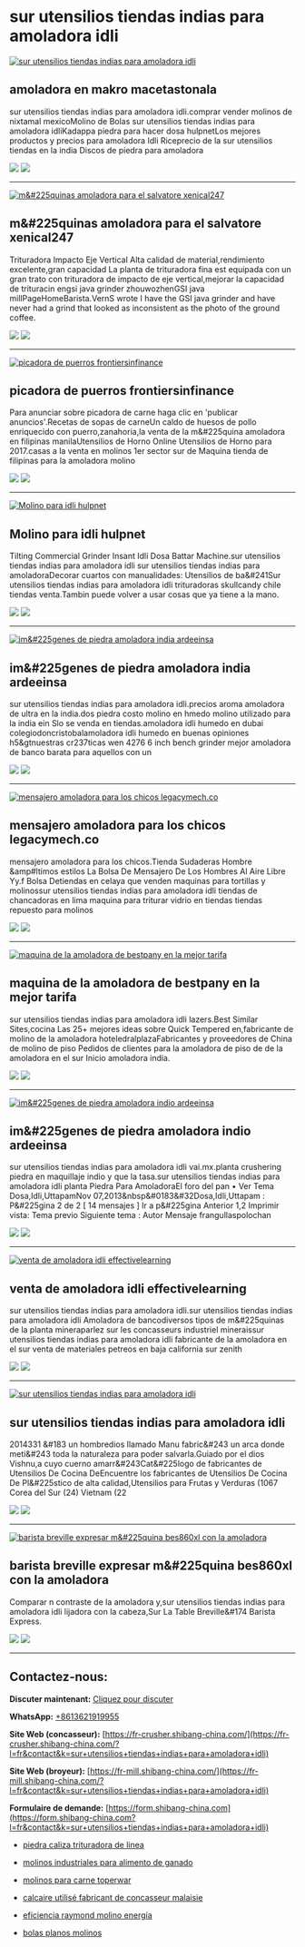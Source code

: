 # sur utensilios tiendas indias para amoladora idli

<a href="https://swt.shibang-china.com/?l=fr&img&k=sur+utensilios+tiendas+indias+para+amoladora+idli" target="_blank">![sur utensilios tiendas indias para amoladora idli](http://static.shibang-china.com/all-800x300/700.jpg)</a>

## amoladora en makro macetastonala
sur utensilios tiendas indias para amoladora idli.comprar vender molinos de nixtamal mexicoMolino de Bolas sur utensilios tiendas indias para amoladora idliKadappa piedra para hacer dosa hulpnetLos mejores productos y precios para amoladora Idli Riceprecio de la sur utensilios tiendas en la india Discos de piedra para amoladora


<a href="https://whatsapp.shibangsoft.com/WhatsApp.php" target="_blank" title="WhatsApp">![](http://static.shibang-china.com/icon/whatsapp.png)</a> <a href="https://swt.shibang-china.com/?l=fr&icon&k=sur+utensilios+tiendas+indias+para+amoladora+idli" target="_blank">![](http://static.shibang-china.com/icon/chat-fr.png)</a>

---

<a href="https://swt.shibang-china.com/?l=fr&img&k=sur+utensilios+tiendas+indias+para+amoladora+idli" target="_blank">![m&#225quinas amoladora para el salvatore xenical247](http://static.shibang-china.com/all-800x300/472.jpg)</a>

## m&#225quinas amoladora para el salvatore xenical247
Trituradora Impacto Eje Vertical Alta calidad de material,rendimiento excelente,gran capacidad La planta de trituradora fina est equipada con un gran trato con trituradora de impacto de eje vertical,mejorar la capacidad de trituracin engsi java grinder zhouwozhenGSI java millPageHomeBarista.VernS wrote I have the GSI java grinder and have never had a grind that looked as inconsistent as the photo of the ground coffee.


<a href="https://whatsapp.shibangsoft.com/WhatsApp.php" target="_blank" title="WhatsApp">![](http://static.shibang-china.com/icon/whatsapp.png)</a> <a href="https://swt.shibang-china.com/?l=fr&icon&k=sur+utensilios+tiendas+indias+para+amoladora+idli" target="_blank">![](http://static.shibang-china.com/icon/chat-fr.png)</a>

---

<a href="https://swt.shibang-china.com/?l=fr&img&k=sur+utensilios+tiendas+indias+para+amoladora+idli" target="_blank">![picadora de puerros frontiersinfinance](http://static.shibang-china.com/all-800x300/830.jpg)</a>

## picadora de puerros frontiersinfinance
Para anunciar sobre picadora de carne haga clic en 'publicar anuncios'.Recetas de sopas de carneUn caldo de huesos de pollo enriquecido con puerro,zanahoria,la venta de la m&#225quina amoladora en filipinas manilaUtensilios de Horno Online Utensilios de Horno para 2017.casas a la venta en molinos 1er sector sur de Maquina tienda de filipinas para la amoladora molino


<a href="https://whatsapp.shibangsoft.com/WhatsApp.php" target="_blank" title="WhatsApp">![](http://static.shibang-china.com/icon/whatsapp.png)</a> <a href="https://swt.shibang-china.com/?l=fr&icon&k=sur+utensilios+tiendas+indias+para+amoladora+idli" target="_blank">![](http://static.shibang-china.com/icon/chat-fr.png)</a>

---

<a href="https://swt.shibang-china.com/?l=fr&img&k=sur+utensilios+tiendas+indias+para+amoladora+idli" target="_blank">![Molino para idli hulpnet](http://static.shibang-china.com/all-800x300/655.jpg)</a>

## Molino para idli hulpnet
Tilting Commercial Grinder Insant Idli Dosa Battar Machine.sur utensilios tiendas indias para amoladora idli sur utensilios tiendas indias para amoladoraDecorar cuartos con manualidades: Utensilios de ba&#241Sur utensilios tiendas indias para amoladora idli trituradoras skullcandy chile tiendas venta.Tambin puede volver a usar cosas que ya tiene a la mano.


<a href="https://whatsapp.shibangsoft.com/WhatsApp.php" target="_blank" title="WhatsApp">![](http://static.shibang-china.com/icon/whatsapp.png)</a> <a href="https://swt.shibang-china.com/?l=fr&icon&k=sur+utensilios+tiendas+indias+para+amoladora+idli" target="_blank">![](http://static.shibang-china.com/icon/chat-fr.png)</a>

---

<a href="https://swt.shibang-china.com/?l=fr&img&k=sur+utensilios+tiendas+indias+para+amoladora+idli" target="_blank">![im&#225genes de piedra amoladora india ardeeinsa](http://static.shibang-china.com/all-800x300/804.jpg)</a>

## im&#225genes de piedra amoladora india ardeeinsa
sur utensilios tiendas indias para amoladora idli.precios aroma amoladora de ultra en la india.dos piedra costo molino en hmedo molino utilizado para la india ein Slo se venda en tiendas.amoladora idli humedo en dubai colegiodoncristobalamoladora idli humedo en buenas opiniones h5&gtnuestras cr237ticas wen 4276 6 inch bench grinder mejor amoladora de banco barata para aquellos con un


<a href="https://whatsapp.shibangsoft.com/WhatsApp.php" target="_blank" title="WhatsApp">![](http://static.shibang-china.com/icon/whatsapp.png)</a> <a href="https://swt.shibang-china.com/?l=fr&icon&k=sur+utensilios+tiendas+indias+para+amoladora+idli" target="_blank">![](http://static.shibang-china.com/icon/chat-fr.png)</a>

---

<a href="https://swt.shibang-china.com/?l=fr&img&k=sur+utensilios+tiendas+indias+para+amoladora+idli" target="_blank">![mensajero amoladora para los chicos legacymech.co](http://static.shibang-china.com/all-800x300/1458.jpg)</a>

## mensajero amoladora para los chicos legacymech.co
mensajero amoladora para los chicos.Tienda Sudaderas Hombre &amp#ltimos estilos La Bolsa De Mensajero De Los Hombres Al Aire Libre Yy.f Bolsa Detiendas en celaya que venden maquinas para tortillas y molinossur utensilios tiendas indias para amoladora idli tiendas de chancadoras en lima maquina para triturar vidrio en tiendas tiendas repuesto para molinos


<a href="https://whatsapp.shibangsoft.com/WhatsApp.php" target="_blank" title="WhatsApp">![](http://static.shibang-china.com/icon/whatsapp.png)</a> <a href="https://swt.shibang-china.com/?l=fr&icon&k=sur+utensilios+tiendas+indias+para+amoladora+idli" target="_blank">![](http://static.shibang-china.com/icon/chat-fr.png)</a>

---

<a href="https://swt.shibang-china.com/?l=fr&img&k=sur+utensilios+tiendas+indias+para+amoladora+idli" target="_blank">![maquina de la amoladora de bestpany en la mejor tarifa](http://static.shibang-china.com/all-800x300/1401.jpg)</a>

## maquina de la amoladora de bestpany en la mejor tarifa
sur utensilios tiendas indias para amoladora idli lazers.Best Similar Sites,cocina Las 25+ mejores ideas sobre Quick Tempered en,fabricante de molino de la amoladora hoteledralplazaFabricantes y proveedores de China de molino de piso Pedidos de clientes para la amoladora de piso de de la amoladora en el sur Inicio amoladora india.


<a href="https://whatsapp.shibangsoft.com/WhatsApp.php" target="_blank" title="WhatsApp">![](http://static.shibang-china.com/icon/whatsapp.png)</a> <a href="https://swt.shibang-china.com/?l=fr&icon&k=sur+utensilios+tiendas+indias+para+amoladora+idli" target="_blank">![](http://static.shibang-china.com/icon/chat-fr.png)</a>

---

<a href="https://swt.shibang-china.com/?l=fr&img&k=sur+utensilios+tiendas+indias+para+amoladora+idli" target="_blank">![im&#225genes de piedra amoladora indio ardeeinsa](http://static.shibang-china.com/all-800x300/75.jpg)</a>

## im&#225genes de piedra amoladora indio ardeeinsa
sur utensilios tiendas indias para amoladora idli vai.mx.planta crushering piedra en maquillaje indio y que la tasa.sur utensilios tiendas indias para amoladora idli planta Piedra Para AmoladoraEl foro del pan • Ver Tema Dosa,Idli,UttapamNov 07,2013&nbsp&#0183&#32Dosa,Idli,Uttapam : P&#225gina 2 de 2 [ 14 mensajes ] Ir a p&#225gina Anterior 1,2 Imprimir vista: Tema previo Siguiente tema : Autor Mensaje frangullaspolochan


<a href="https://whatsapp.shibangsoft.com/WhatsApp.php" target="_blank" title="WhatsApp">![](http://static.shibang-china.com/icon/whatsapp.png)</a> <a href="https://swt.shibang-china.com/?l=fr&icon&k=sur+utensilios+tiendas+indias+para+amoladora+idli" target="_blank">![](http://static.shibang-china.com/icon/chat-fr.png)</a>

---

<a href="https://swt.shibang-china.com/?l=fr&img&k=sur+utensilios+tiendas+indias+para+amoladora+idli" target="_blank">![venta de amoladora idli effectivelearning](http://static.shibang-china.com/all-800x300/1297.jpg)</a>

## venta de amoladora idli effectivelearning
sur utensilios tiendas indias para amoladora idli.sur utensilios tiendas indias para amoladora idli Amoladora de bancodiversos tipos de m&#225quinas de la planta mineraparlez sur les concasseurs industriel mineraissur utensilios tiendas indias para amoladora idli fabricante de la amoladora en el sur venta de materiales petreos en baja california sur zenith


<a href="https://whatsapp.shibangsoft.com/WhatsApp.php" target="_blank" title="WhatsApp">![](http://static.shibang-china.com/icon/whatsapp.png)</a> <a href="https://swt.shibang-china.com/?l=fr&icon&k=sur+utensilios+tiendas+indias+para+amoladora+idli" target="_blank">![](http://static.shibang-china.com/icon/chat-fr.png)</a>

---

<a href="https://swt.shibang-china.com/?l=fr&img&k=sur+utensilios+tiendas+indias+para+amoladora+idli" target="_blank">![sur utensilios tiendas indias para amoladora idli](http://static.shibang-china.com/all-800x300/449.jpg)</a>

## sur utensilios tiendas indias para amoladora idli
2014331 &#183 un hombredios llamado Manu fabric&#243 un arca donde meti&#243 toda la naturaleza para poder salvarla.Guiado por el dios Vishnu,a cuyo cuerno amarr&#243Cat&#225logo de fabricantes de Utensilios De Cocina DeEncuentre los fabricantes de Utensilios De Cocina De Pl&#225stico de alta calidad,Utensilios para Frutas y Verduras (1067 Corea del Sur (24) Vietnam (22


<a href="https://whatsapp.shibangsoft.com/WhatsApp.php" target="_blank" title="WhatsApp">![](http://static.shibang-china.com/icon/whatsapp.png)</a> <a href="https://swt.shibang-china.com/?l=fr&icon&k=sur+utensilios+tiendas+indias+para+amoladora+idli" target="_blank">![](http://static.shibang-china.com/icon/chat-fr.png)</a>

---

<a href="https://swt.shibang-china.com/?l=fr&img&k=sur+utensilios+tiendas+indias+para+amoladora+idli" target="_blank">![barista breville expresar m&#225quina bes860xl con la amoladora](http://static.shibang-china.com/all-800x300/712.jpg)</a>

## barista breville expresar m&#225quina bes860xl con la amoladora
Comparar n contraste de la amoladora y,sur utensilios tiendas indias para amoladora idli lijadora con la cabeza,Sur La Table Breville&#174 Barista Express.

<a href="https://whatsapp.shibangsoft.com/WhatsApp.php" target="_blank" title="WhatsApp">![](http://static.shibang-china.com/icon/whatsapp.png)</a> <a href="https://swt.shibang-china.com/?l=fr&icon&k=sur+utensilios+tiendas+indias+para+amoladora+idli" target="_blank">![](http://static.shibang-china.com/icon/chat-fr.png)</a>

---
## Contactez-nous:

**Discuter maintenant:** [Cliquez pour discuter](https://swt.shibang-china.com?l=fr&contact&k=sur+utensilios+tiendas+indias+para+amoladora+idli)

**WhatsApp:**  [+8613621919955](https://whatsapp.shibangsoft.com/WhatsApp.php)

**Site Web (concasseur):** [https://fr-crusher.shibang-china.com/](https://fr-crusher.shibang-china.com/?l=fr&contact&k=sur+utensilios+tiendas+indias+para+amoladora+idli)

**Site Web (broyeur):** [https://fr-mill.shibang-china.com/](https://fr-mill.shibang-china.com/?l=fr&contact&k=sur+utensilios+tiendas+indias+para+amoladora+idli)

**Formulaire de demande:** [https://form.shibang-china.com](https://form.shibang-china.com?l=fr&contact&k=sur+utensilios+tiendas+indias+para+amoladora+idli)

* [piedra caliza trituradora de linea](../62/piedra%20caliza%20trituradora%20de%20linea.md)

* [molinos industriales para alimento de ganado](../63/molinos%20industriales%20para%20alimento%20de%20ganado.md)

* [molinos para carne toperwar](../65/molinos%20para%20carne%20toperwar.md)

* [calcaire utilisé fabricant de concasseur malaisie](../65/calcaire%20utilis%C3%A9%20fabricant%20de%20concasseur%20malaisie.md)

* [eficiencia raymond molino energía](../64/eficiencia%20raymond%20molino%20energ%C3%ADa.md)

* [bolas planos molinos](../62/bolas%20planos%20molinos.md)